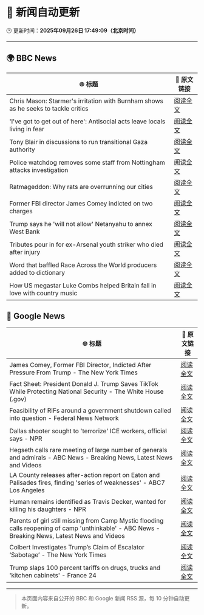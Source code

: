 # 🧠 新闻自动更新

🕒 更新时间：**2025年09月26日 17:49:09（北京时间）**

---

## 🌍 BBC News

| 🌐 标题 | 🔗 原文链接 |
|--------|-------------|
| Chris Mason: Starmer's irritation with Burnham shows as he seeks to tackle critics | [阅读全文](https://www.bbc.com/news/articles/cly19zld70qo?at_medium=RSS&at_campaign=rss) |
| 'I've got to get out of here': Antisocial acts leave locals living in fear | [阅读全文](https://www.bbc.com/news/videos/c0jqv18yd5eo?at_medium=RSS&at_campaign=rss) |
| Tony Blair in discussions to run transitional Gaza authority | [阅读全文](https://www.bbc.com/news/articles/c3drmk95xlzo?at_medium=RSS&at_campaign=rss) |
| Police watchdog removes some staff from Nottingham attacks investigation | [阅读全文](https://www.bbc.com/news/articles/czxw18v9851o?at_medium=RSS&at_campaign=rss) |
| Ratmageddon: Why rats are overrunning our cities | [阅读全文](https://www.bbc.com/news/articles/c4gvk397j80o?at_medium=RSS&at_campaign=rss) |
| Former FBI director James Comey indicted on two charges | [阅读全文](https://www.bbc.com/news/articles/cy50ggv35zpo?at_medium=RSS&at_campaign=rss) |
| Trump says he 'will not allow' Netanyahu to annex West Bank | [阅读全文](https://www.bbc.com/news/articles/c3e7d32epk3o?at_medium=RSS&at_campaign=rss) |
| Tributes pour in for ex-Arsenal youth striker who died after injury | [阅读全文](https://www.bbc.com/news/articles/czjvgkxlx88o?at_medium=RSS&at_campaign=rss) |
| Word that baffled Race Across the World producers added to dictionary | [阅读全文](https://www.bbc.com/news/articles/cwydlj2nll3o?at_medium=RSS&at_campaign=rss) |
| How US megastar Luke Combs helped Britain fall in love with country music | [阅读全文](https://www.bbc.com/news/articles/c87yl745xqlo?at_medium=RSS&at_campaign=rss) |

## 📰 Google News

| 🌐 标题 | 🔗 原文链接 |
|--------|-------------|
| James Comey, Former FBI Director, Indicted After Pressure From Trump - The New York Times | [阅读全文](https://news.google.com/rss/articles/CBMifEFVX3lxTE42OGt4RTZRUnpDT3Q0S290V2txaW9oa0d1TFI4QmJHOThBbFBSR0NhYWMxRENWWnpzbV9XT1JaZmhCbzhYZTZjcm95blhfWnBJNmtETnc3c0pTMFVRNS1vNnFxb2dOeEFrWmpxTE85QWxuVDNQbkRqRXFqaXU?oc=5) |
| Fact Sheet: President Donald J. Trump Saves TikTok While Protecting National Security - The White House (.gov) | [阅读全文](https://news.google.com/rss/articles/CBMiywFBVV95cUxQaFJyQ29KdDVySFBkZjFfajUtSkVGUnJGLUc2N2tVU2xkZkFUejZZNUdNeHF2elplMHY5WVVIOE5hTHJ0Ni0xOU9zMUUtMktJRzI1WVBnOHNSZlZMYjRiR0lXWlJmYzRzNTQ1SzFvM1pfQ1ZuRjFEd19qWURTUVZoR29IelM4UGlFTUFKMjBETzJreThTeGdkUGlfZ2ZDVjRwd1Z1ZFNGVm5IUU56dHlOTERIX1AzMUdlbXZ6NVpJbFR5NVhlZzRwVjNhYw?oc=5) |
| Feasibility of RIFs around a government shutdown called into question - Federal News Network | [阅读全文](https://news.google.com/rss/articles/CBMiyAFBVV95cUxNZGp6dVEyaXFCQ2lITFJnNDNJV05xcVB4ZWZYcVJ1dGxRbDRZTWluVDEzaWZUcDhKYzRfcUZxYnF4WklMUXdFdWNmTFVxS25oa3FidHBySGk2SUNFQjhwNGh3eEpkckk3cjdtYnBTbFB1aE1mWnhnUjlZM21tNEtfdUlubDdibUhZc3kxSG80aVBBZkJxeXdwZmRDQVpnVW9POWFhOGlNX2tTdi1XNHdNMUlBczMwQWY4aWFfSk1mQVlSZnhyanBEQg?oc=5) |
| Dallas shooter sought to 'terrorize' ICE workers, official says - NPR | [阅读全文](https://news.google.com/rss/articles/CBMihgFBVV95cUxORldtbnVBbFJTdVR4MHZUMkN5R1VCTnFKNHpnQWtGbkRQX3gyN0tUd2VuOVBEem9PZGh4OGxHdEhhelFSbFhRc09nZXY2cUt3bDdCT2h2ZHcybUdzeHMzcjI2cEFxUURjOW9JWFBNX2JiSzlpUkpERzVlYnV0YlFFLXFNWlBvdw?oc=5) |
| Hegseth calls rare meeting of large number of generals and admirals - ABC News - Breaking News, Latest News and Videos | [阅读全文](https://news.google.com/rss/articles/CBMirAFBVV95cUxNbmJBRHpselcyY3g4ZGxmNEc0VUdDRTliY19CdlFsc3ZqdVRMR0N6NzJIU2lGWVlwY2VzbUEwaGotSkdNdnJ1R0t4S1FSNDlPNjZGMzVESmlvVkhRTEM2OFNEaXUyUEwtWnFVc2l3d2ZOdW03N3Z4UnQzMkQ0QUVTSUxpZm5VNkVBa1dScmJEWHA4NXZjbnJhY3hCemRYSmNldmZyWWlFa2tzYUhw0gGyAUFVX3lxTFB3Zk1KZkNrLXBFdVRNR1BfSkl4bEN3SUUtd2lfa2k3NG9uYVEySWNiaVRVaEpoUm1RRWJybVBKLXNzdzl6ZjMxbGZTb00xRW1NYXVrWGNKZldOTWFVcjJUejVCTXd2RXBsZTRuRjRyckZyN1l0bmQxMlVEckNQX3JkMm00SlJEbjdvbHRpaTNycmoyU2pNb1FoRXY2dzhFbXVMT2RESk5wY2JITHRGQnFyUnc?oc=5) |
| LA County releases after-action report on Eaton and Palisades fires, finding 'series of weaknesses' - ABC7 Los Angeles | [阅读全文](https://news.google.com/rss/articles/CBMijwFBVV95cUxQa0ZDZDlGdW1ER0tnN3VMV3RaMHg4YVdXcTl4anVQQUQtX3lHVHdBajAtbDZFZmQyZzM0V0hFdjNNdnlZN3ZSUElYbFNhX21rdk1WSDdhcm9SVDhLS01PTkFKY3JpT0dQeHFmZmc4Y01talI2eVc5NG12Vk5BSm9JVjJaNGxvcFFQM2V3STZXONIBlAFBVV95cUxPVVRGNUtodXpwWUdQdjctLU9VXzljcmVCbW5DTWVxOVZicUhQaU1pZFdIM21INnN4Q0RaMEcxX1MyM1BlMkpsdTRsaXkzbUVYeXlFT2QzQjFrM0VUcl96TVhZZUhscHhZclVkZ0dBQlhfcDVOaDc4cnBSVFpuS2hUZXN2eEdxNTVHUTFGeG9hVXFzUWRy?oc=5) |
| Human remains identified as Travis Decker, wanted for killing his daughters - NPR | [阅读全文](https://news.google.com/rss/articles/CBMifEFVX3lxTE5mWXBsQVJzc2xQUjFCZ3UtWnUybU1ablcyYTBJYjV5bWZoRzZsV3g0WTktTWtyOTRJQ1Z5UmVnNkZxdzA5YXgtd0g3MXBwc3VyR2h4clpNd2huRlJwOFJmX0RpT0VBY2k4RmFWcDlvN0tpVGthX2dnSFRnWUQ?oc=5) |
| Parents of girl still missing from Camp Mystic flooding calls reopening of camp 'unthinkable' - ABC News - Breaking News, Latest News and Videos | [阅读全文](https://news.google.com/rss/articles/CBMipAFBVV95cUxQbjByOTJFbHVzSGJndEZVWDVWTFRJRENlQjEwMmFfYjFMRlFaMVZSNVFBT3JRZXplV29EbnluQ1FSSWdhZG1GbktzdFNRWnpwS0dUSllkS3lkaUF2RFhhaVBrZGFlOG5jSEx5ejBDQmo4Zi02VGYzMmloN19JcFlvbTJzRlJOYlV5YmhoX3R0LWFSbjByTXc3d0lETXNJT3FtSTZITdIBqgFBVV95cUxPTHppSlB2VDlobkZvN0pqcHl3amJXNDR5X1ZVWW5fbXQwYmR2OHRETG1mb2lhSDJnVjdvZFl3N3RsMnhkMU9tLUZTS0NLUlR1SUVPRlNIM1htbEhvcXhxUU9NVUwwYWZXYUJXSkdjNnBiTlEtOTA2RU1iWFg2bkhyNFQ4Qm45dlFNVWhFbFJjaDFDYTlTVFF0V3lYemo3eTR0ckRRWFJlQ2EwUQ?oc=5) |
| Colbert Investigates Trump’s Claim of Escalator ‘Sabotage’ - The New York Times | [阅读全文](https://news.google.com/rss/articles/CBMikgFBVV95cUxPVHJXak1SOEYzbmJxT0lVQlpWSkN2MC0tLS1MUWZZdGl1ZExnTXlncHFXRVFXRVF2aHczVE1IWU9CSWY2ZWhxbjhOY0Q0UG84QmZaMlA0R19kUXVCeGR0UldfaVpMSE8tVjZMbjQycWczOGd6b3JlWTd5ZlV3RUtlXzVpVllISnVBQWxHek9Xc0MtUQ?oc=5) |
| Trump slaps 100 percent tariffs on drugs, trucks and 'kitchen cabinets' - France 24 | [阅读全文](https://news.google.com/rss/articles/CBMinAFBVV95cUxPcVJQaEJyU2ZhSUNkUzVaWi1sUHZOTnFTRC1RbGViSHVDZHlTdHN5QkR6ekUzaHFYZHhqVjFIQ1ZuRWNoZFl0UnZrWHhKOGNSbVVnVDRCYkJFZWxoaUhaZzVWX0hOOXRDbElSWlpOSWw3M28yM3Y4WE9MeFBSSjRxaGEwanRlbmNWVHU2ODJuNGZ3LVZmZmtqTUx1T3A?oc=5) |

---
> 本页面内容来自公开的 BBC 和 Google 新闻 RSS 源，每 10 分钟自动更新。